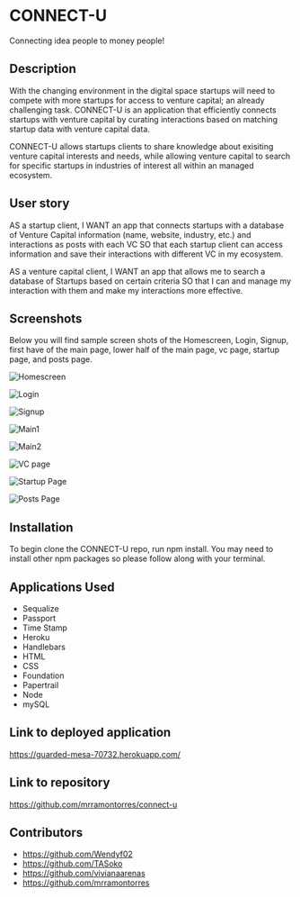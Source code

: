 # CONNECT-U
Connecting idea people to money people!

## Description
With the changing environment in the digital space startups will need to compete with more startups for access to venture capital; an already challenging task. CONNECT-U is an application that efficiently connects startups with venture capital by curating interactions based on matching startup data with venture capital data. 

CONNECT-U allows startups clients to share knowledge about exisiting venture capital interests and needs, while allowing venture capital to search for specific startups in industries of interest all within an managed ecosystem.

## User story
AS a startup client,
I WANT an app that connects startups with a database of Venture Capital information (name, website, industry, etc.) and interactions as posts with each VC
SO that each startup client can access information and save their interactions with different VC in my ecosystem.

AS a venture capital client, 
I WANT an app that allows me to search a database of Startups based on certain criteria 
SO that I can and manage my interaction with them and make my interactions more effective.

## Screenshots
Below you will find sample screen shots of the Homescreen, Login, Signup, first have of the main page, lower half of the main page, vc page, startup page, and posts page.

![Homescreen](https://user-images.githubusercontent.com/2013291/110222235-a0e45200-7e85-11eb-88eb-40921732bf2c.png)

![Login](https://user-images.githubusercontent.com/2013291/110222238-a3df4280-7e85-11eb-9b95-e55b8eb99599.png)

![Signup](https://user-images.githubusercontent.com/2013291/110222248-af326e00-7e85-11eb-807a-c5ea943cff46.png)

![Main1](https://user-images.githubusercontent.com/2013291/110222381-9ffff000-7e86-11eb-9dc4-b97d6715c43e.png)

![Main2](https://user-images.githubusercontent.com/2013291/110222369-8d85b680-7e86-11eb-87e6-1f9c4f2f2f06.png)

![VC page](https://user-images.githubusercontent.com/2013291/110222272-d5f0a480-7e85-11eb-942b-0377e9620d1c.png)

![Startup Page](https://user-images.githubusercontent.com/2013291/110222274-db4def00-7e85-11eb-8e52-6d4f20347f4e.png)

![Posts Page](https://user-images.githubusercontent.com/2013291/110222279-e43ec080-7e85-11eb-8d22-096a74fc165e.png)

## Installation
To begin clone the CONNECT-U repo, run npm install. You may need to install other npm packages so please follow along with your terminal.

## Applications Used
* Sequalize
* Passport
* Time Stamp
* Heroku
* Handlebars
* HTML
* CSS
* Foundation
* Papertrail
* Node
* mySQL

## Link to deployed application 
https://guarded-mesa-70732.herokuapp.com/


## Link to repository
https://github.com/mrramontorres/connect-u

## Contributors

*   https://github.com/Wendyf02
*   https://github.com/TASoko
*   https://github.com/vivianaarenas
*   https://github.com/mrramontorres